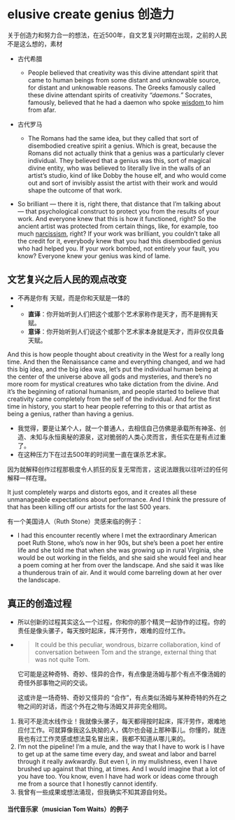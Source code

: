 # elusive create genius 创造力



关于创造力和努力合一的想法，在近500年，自文艺复兴时期在出现，之前的人民不是这么想的，素材

* 古代希腊
  * People believed that creativity was this divine attendant spirit that came to human beings from some distant and unknowable source, for distant and unknowable reasons. The Greeks famously called these divine attendant spirits of creativity *“daemons.”* Socrates, famously, believed that he had a daemon who spoke [wisdom ](https://singjupost.com/dr-rick-rigsby-the-wisdom-of-a-third-grade-dropout-will-change-your-life-transcript/)to him from afar.

* 古代罗马
  * The Romans had the same idea, but they called that sort of disembodied creative spirit a genius. Which is great, because the Romans did not actually think that a genius was a particularly clever individual. They believed that a genius was this, sort of magical divine entity, who was believed to literally live in the walls of an artist’s studio, kind of like Dobby the house elf, and who would come out and sort of invisibly assist the artist with their work and would shape the outcome of that work.

* So brilliant — there it is, right there, that distance that I’m talking about — that psychological construct to protect you from the results of your work. And everyone knew that this is how it functioned, right? So the ancient artist was protected from certain things, like, for example, too much [narcissism](https://singjupost.com/young-women-narcissism-and-the-selfie-phenomenon-mary-mcgill-transcript/), right? If your work was brilliant, you couldn’t take all the credit for it, everybody knew that you had this disembodied genius who had helped you. If your work bombed, not entirely your fault, you know? Everyone knew your genius was kind of lame.

## 文艺复兴之后人民的观点改变

* 不再是你有 天赋，而是你和天赋是一体的
* - **直译**：你开始听到人们把这个或那个艺术家称作是天才，而不是拥有天赋。
  - **意译**：你开始听到人们说这个或那个艺术家本身就是天才，而非仅仅具备天赋。 

And this is how people thought about creativity in the West for a really long time. And then the Renaissance came and everything changed, and we had this big idea, and the big idea was, let’s put the individual human being at the center of the universe above all gods and mysteries, and there’s no more room for mystical creatures who take dictation from the divine. And it’s the beginning of rational humanism, and people started to believe that creativity came completely from the self of the individual. And for the first time in history, you start to hear people referring to this or that artist as being a genius, rather than having a genius.

* 我觉得，要是让某个人，就一个普通人，去相信自己仿佛是承载所有神圣、创造、未知与永恒奥秘的源泉，这对脆弱的人类心灵而言，责任实在是有点过重了。
* 在这种压力下在过去500年的时间里一直在谋杀艺术家。

因为就解释创作过程那极度令人抓狂的反复无常而言，这说法跟我以往听过的任何解释一样在理。

It just completely warps and distorts egos, and it creates all these unmanageable expectations about performance. And I think the pressure of that has been killing off our artists for the last 500 years.

有一个美国诗人（Ruth Stone）灵感来临的例子：

* I had this encounter recently where I met the extraordinary American poet Ruth Stone, who’s now in her 90s, but she’s been a poet her entire life and she told me that when she was growing up in rural Virginia, she would be out working in the fields, and she said she would feel and hear a poem coming at her from over the landscape. And she said it was like a thunderous train of air. And it would come barreling down at her over the landscape.

## 真正的创造过程

* 所以创新的过程其实这么一个过程，你和你的那个精灵一起协作的过程。你的责任是像头骡子，每天按时起床，挥汗劳作，艰难的应付工作。

* > It could be this peculiar, wondrous, bizarre collaboration, kind of conversation between Tom and the strange, external thing that was not quite Tom.

  它可能是这种奇特、奇妙、怪异的合作，有点像是汤姆与那个有点不像汤姆的奇怪外部事物之间的交谈。

  这或许是一场奇特、奇妙又怪异的 “合作”，有点类似汤姆与某种奇特的外在之物之间的对话，而这个外在之物与汤姆又并非完全相同。

1. 我可不是流水线作业！我就像头骡子，每天都得按时起床，挥汗劳作，艰难地应付工作。可就算像我这么执拗的人，偶尔也会碰上那种事儿。你懂的，就连我也有过工作灵感或想法莫名冒出来，我都不知道从哪儿来的。
2.  I’m not the pipeline! I’m a mule, and the way that I have to work is I have to get up at the same time every day, and sweat and labor and barrel through it really awkwardly. But even I, in my mulishness, even I have brushed up against that thing, at times. And I would imagine that a lot of you have too. You know, even I have had work or ideas come through me from a source that I honestly cannot identify. 
3. 我曾有一些成果或想法涌现，但我确实不知其源自何处。

#### 当代音乐家（musician Tom Waits）的例子
